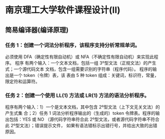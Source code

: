 # 南京理工大学软件课程设计(II)
## 简易编译器(编译原理)
### 任务 1：创建一个词法分析程序，该程序支持分析常规单词。
必须使用 DFA（确定性有限自动机）或 NFA（不确定性有限自动机）来实现此程序。 程序
有两个输入：一个文本文档，包括一组 3º型文法（正规文法）的产生式；一个源代码文本
文档，包含一组需要识别的字符串（程序代码）。 程序的输出是一个 token（令牌）表，该
表由 5 种 token 组成：关键词，标识符，常量，限定符和运算符。
### 任务 2：创建一个使用 LL(1) 方法或 LR(1) 方法的语法分析程序。
程序有两个输入：1）一个是文本文档，其中包含 2º型文法（上下文无关文法）的产生式集
合；2）任务 1 词法分析程序输出的（生成的）token 令牌表。程序的输出包括：YES 或 NO
（源代码字符串符合此 2º型文法，或者源代码字符串不符合此 2º型文法）；错误提示文件，
如果有语法错标示出错行号，并给出大致的出错原因。
